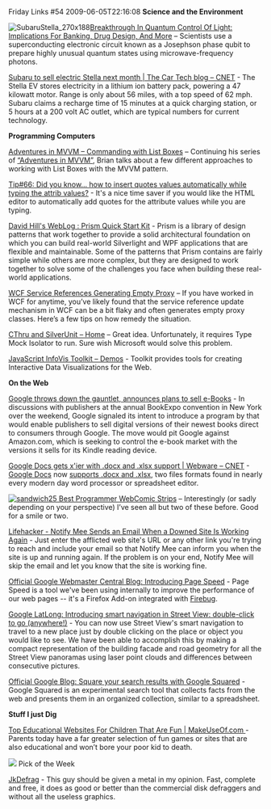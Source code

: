 Friday Links #54
2009-06-05T22:16:08
**Science and the Environment**

![SubaruStella_270x188](/content/images/blog/FridayLinks54_F87B/SubaruStella_270x188.jpg)[Breakthrough In Quantum Control Of Light: Implications For Banking, Drug Design, And More](http://www.sciencedaily.com/releases/2009/05/090529093155.htm) – Scientists use a superconducting electronic circuit known as a Josephson phase qubit to prepare highly unusual quantum states using microwave-frequency photons.

[Subaru to sell electric Stella next month | The Car Tech blog – CNET](http://reviews.cnet.com/8301-13746_7-10257310-48.html?part=rss&subj=news&tag=2547-1_3-0-5) - The Stella EV stores electricity in a lithium ion battery pack, powering a 47 kilowatt motor. Range is only about 56 miles, with a top speed of 62 mph. Subaru claims a recharge time of 15 minutes at a quick charging station, or 5 hours at a 200 volt AC outlet, which are typical numbers for current technology.

**Programming Computers**

[Adventures in MVVM – Commanding with List Boxes](http://houseofbilz.com/archive/2009/05/29/adventures-in-mvvm-ndash-commanding-with-list-boxes.aspx) – Continuing his series of [“Adventures in MVVM”](http://houseofbilz.com/archive/2009/05/22/adventures-in-mvvm-ndash-model-view-vie%0Awmodel.aspx), Brian talks about a few different approaches to working with List Boxes with the MVVM pattern.

[Tip#66: Did you know... how to insert quotes values automatically while typing the attrib values?](http://blogs.msdn.com/webdevelopertips/archive/2009/05/29/tip-66-did-you-know-how-to-insert-quotes-values-automatically-while-typing-the-attrib-values.aspx) - It's a nice time saver if you would like the HTML editor to automatically add quotes for the attribute values while you are typing.

[David Hill's WebLog : Prism Quick Start Kit](http://blogs.msdn.com/dphill/archive/2009/05/29/prism-quick-start-kit.aspx) - Prism is a library of design patterns that work together to provide a solid architectural foundation on which you can build real-world Silverlight and WPF applications that are flexible and maintainable. Some of the patterns that Prism contains are fairly simple while others are more complex, but they are designed to work together to solve some of the challenges you face when building these real-world applications.

[WCF Service References Generating Empty Proxy](http://blogs.catalystss.com/blogs/christopher_v_domino/archive/2009/01/28/wcf-service-references-generating-empty-proxy-classes.aspx) – If you have worked in WCF for anytime, you’ve likely found that the service reference update mechanism in WCF can be a bit flaky and often generates empty proxy classes. Here’s a few tips on how remedy the situation. 

[CThru and SilverUnit – Home](http://www.codeplex.com/CThru/Wiki/View.aspx?title=SilverUnit+examples&referringTitle=Home) – Great idea. Unfortunately, it requires Type Mock Isolator to run. Sure wish Microsoft would solve this problem.

[JavaScript InfoVis Toolkit – Demos](http://thejit.org/demos/) - Toolkit provides tools for creating Interactive Data Visualizations for the Web.

**On the Web**

[Google throws down the gauntlet, announces plans to sell e-Books](http://www.mobileread.com/forums/showthread.php?t=48078) - In discussions with publishers at the annual BookExpo convention in New York over the weekend, Google signaled its intent to introduce a program by that would enable publishers to sell digital versions of their newest books direct to consumers through Google. The move would pit Google against Amazon.com, which is seeking to control the e-book market with the versions it sells for its Kindle reading device.

[Google Docs gets x'ier with .docx and .xlsx support | Webware – CNET](http://news.cnet.com/8301-17939_109-10253763-2.html?part=rss&subj=news&tag=2547-1_3-0-5) - [Google Docs](http://Docs.google.com) now [supports .docx and .xlsx](http://googledocs.blogspot.com/2009/06/file-formats-keep-on-coming-announcing.html), two files formats found in nearly every modern day word processor or spreadsheet editor.

[![sandwich](/content/images/blog/FridayLinks54_F87B/sandwich_thumb.png)](/content/images/blog/FridayLinks54_F87B/sandwich.png)[25 Best Programmer WebComic Strips](http://slashweb.org/programming/25-best-programmer-webcomic-strips.html) – Interestingly (or sadly depending on your perspective) I’ve seen all but two of these before. Good for a smile or two.

[Lifehacker - Notify Mee Sends an Email When a Downed Site Is Working Again](http://lifehacker.com/5278752/notify-mee-sends-an-email-when-a-downed-site-is-working-again) - Just enter the afflicted web site's URL or any other link you're trying to reach and include your email so that Notify Mee can inform you when the site is up and running again. If the problem is on your end, Notify Mee will skip the email and let you know that the site is working fine.

[Official Google Webmaster Central Blog: Introducing Page Speed](http://googlewebmastercentral.blogspot.com/2009/06/introducing-page-speed.html) - Page Speed is a tool we've been using internally to improve the performance of our web pages -- it's a Firefox Add-on integrated with [Firebug](http://getfirebug.com/).

[Google LatLong: Introducing smart navigation in Street View: double-click to go (anywhere!)](http://google-latlong.blogspot.com/2009/06/introducing-smart-navigation-in-street.html) - You can now use Street View's smart navigation to travel to a new place just by double clicking on the place or object you would like to see. We have been able to accomplish this by making a compact representation of the building facade and road geometry for all the Street View panoramas using laser point clouds and differences between consecutive pictures. 

[Official Google Blog: Square your search results with Google Squared](http://googleblog.blogspot.com/2009/06/square-your-search-results-with-google.html) - Google Squared is an experimental search tool that collects facts from the web and presents them in an organized collection, similar to a spreadsheet.

**Stuff I just Dig**

[Top Educational Websites For Children That Are Fun | MakeUseOf.com ](http://www.makeuseof.com/tag/top-educational-websites-for-children-that-are-fun/)- Parents today have a far greater selection of fun games or sites that are also educational and won’t bore your poor kid to death.

![](/content/images/blog/FridayLinks49_12B63/images.jpg) Pick of the Week

[JkDefrag](http://www.kessels.com/Jkdefrag/) - This guy should be given a metal in my opinion. Fast, complete and free, it does as good or better than the commercial disk defraggers and without all the useless graphics.
